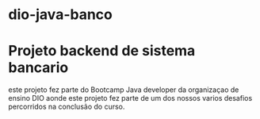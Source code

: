 # dio-java-banco

# Projeto backend de sistema bancario

este projeto fez parte do Bootcamp Java developer da organizaçao de ensino DIO aonde este projeto fez parte de um dos nossos varios desafios percorridos na conclusão do curso.
